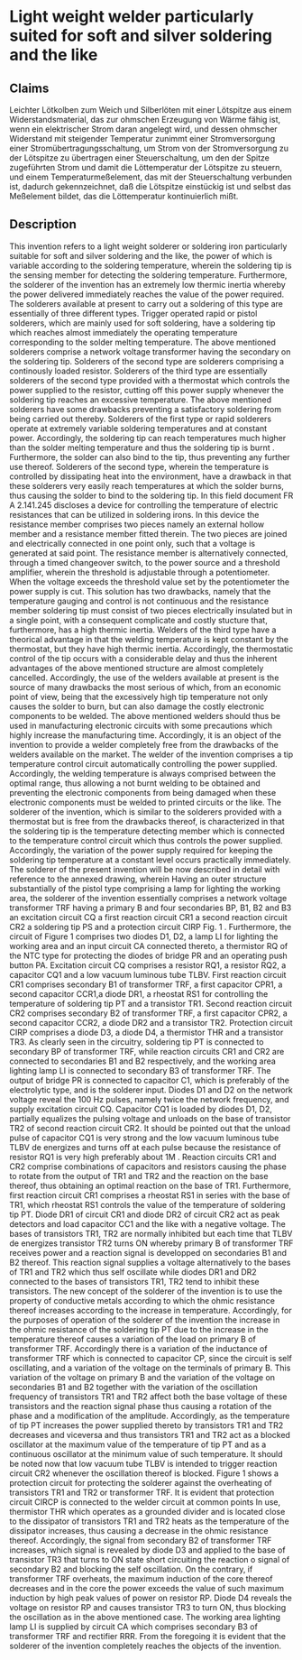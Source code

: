 # Light weight welder particularly suited for soft and silver soldering and the like

## Claims
Leichter Lötkolben zum Weich und Silberlöten mit einer Lötspitze aus einem Widerstandsmaterial, das zur ohmschen Erzeugung von Wärme fähig ist, wenn ein elektrischer Strom daran angelegt wird, und dessen ohmscher Widerstand mit steigender Temperatur zunimmt einer Stromversorgung einer Stromübertragungsschaltung, um Strom von der Stromversorgung zu der Lötspitze zu übertragen einer Steuerschaltung, um den der Spitze zugeführten Strom und damit die Löttemperatur der Lötspitze zu steuern, und einem Temperaturmeßelement, das mit der Steuerschaltung verbunden ist, dadurch gekennzeichnet, daß die Lötspitze einstückig ist und selbst das Meßelement bildet, das die Löttemperatur kontinuierlich mißt.

## Description
This invention refers to a light weight solderer or soldering iron particularly suitable for soft and silver soldering and the like, the power of which is variable according to the soldering temperature, wherein the soldering tip is the sensing member for detecting the soldering temperature. Furthermore, the solderer of the invention has an extremely low thermic inertia whereby the power delivered immediately reaches the value of the power required. The solderers available at present to carry out a soldering of this type are essentially of three different types. Trigger operated rapid or pistol solderers, which are mainly used for soft soldering, have a soldering tip which reaches almost immediately the operating temperature corresponding to the solder melting temperature. The above mentioned solderers comprise a network voltage transformer having the secondary on the soldering tip. Solderers of the second type are solderers comprising a continously loaded resistor. Solderers of the third type are essentially solderers of the second type provided with a thermostat which controls the power supplied to the resistor, cutting off this power supply whenever the soldering tip reaches an excessive temperature. The above mentioned solderers have some drawbacks preventing a satisfactory soldering from being carried out thereby. Solderers of the first type or rapid solderers operate at extremely variable soldering temperatures and at constant power. Accordingly, the soldering tip can reach temperatures much higher than the solder melting temperature and thus the soldering tip is burnt . Furthermore, the solder can also bind to the tip, thus preventing any further use thereof. Solderers of the second type, wherein the temperature is controlled by dissipating heat into the environment, have a drawback in that these solderers very easily reach temperatures at which the solder burns, thus causing the solder to bind to the soldering tip. In this field document FR A 2.141.245 discloses a device for controlling the temperature of electric resistances that can be utilized in soldering irons. In this device the resistance member comprises two pieces namely an external hollow member and a resistance member fitted therein. The two pieces are joined and electrically connected in one point only, such that a voltage is generated at said point. The resistance member is alternatively connected, through a timed changeover switch, to the power source and a threshold amplifier, wherein the threshold is adjustable through a potentiometer. When the voltage exceeds the threshold value set by the potentiometer the power supply is cut. This solution has two drawbacks, namely that the temperature gauging and control is not continuous and the resistance member soldering tip must consist of two pieces electrically insulated but in a single point, with a consequent complicate and costly stucture that, furthermore, has a high thermic inertia. Welders of the third type have a theorical advantage in that the welding temperature is kept constant by the thermostat, but they have high thermic inertia. Accordingly, the thermostatic control of the tip occurs with a considerable delay and thus the inherent advantages of the above mentioned structure are almost completely cancelled. Accordingly, the use of the welders available at present is the source of many drawbacks the most serious of which, from an economic point of view, being that the excessively high tip temperature not only causes the solder to burn, but can also damage the costly electronic components to be welded. The above mentioned welders should thus be used in manufacturing electronic circuits with some precautions which highly increase the manufacturing time. Accordingly, it is an object of the invention to provide a welder completely free from the drawbacks of the welders available on the market. The welder of the invention comprises a tip temperature control circuit automatically controlling the power supplied. Accordingly, the welding temperature is always comprised between the optimal range, thus allowing a not burnt welding to be obtained and preventing the electronic components from being damaged when these electronic components must be welded to printed circuits or the like. The solderer of the invention, which is similar to the solderers provided with a thermostat but is free from the drawbacks thereof, is characterized in that the soldering tip is the temperature detecting member which is connected to the temperature control circuit which thus controls the power supplied. Accordingly, the variation of the power supply required for keeping the soldering tip temperature at a constant level occurs practically immediately. The solderer of the present invention will be now described in detail with reference to the annexed drawing, wherein Having an outer structure substantially of the pistol type comprising a lamp for lighting the working area, the solderer of the invention essentially comprises a network voltage transformer TRF having a primary B and four secondaries BP, B1, B2 and B3 an excitation circuit CQ a first reaction circuit CR1 a second reaction circuit CR2 a soldering tip PS and a protection circuit CIRP Fig. 1 . Furthermore, the circuit of Figure 1 comprises two diodes D1, D2, a lamp LI for lighting the working area and an input circuit CA connected thereto, a thermistor RQ of the NTC type for protecting the diodes of bridge PR and an operating push button PA. Excitation circuit CQ comprises a resistor RQ1, a resistor RQ2, a capacitor CQ1 and a low vacuum luminous tube TLBV. First reaction circuit CR1 comprises secondary B1 of transformer TRF, a first capacitor CPR1, a second capacitor CCR1,a diode DR1, a rheostat RS1 for controlling the temperature of soldering tip PT and a transistor TR1. Second reaction circuit CR2 comprises secondary B2 of transformer TRF, a first capacitor CPR2, a second capacitor CCR2, a diode DR2 and a transistor TR2. Protection circuit CIRP comprises a diode D3, a diode D4, a thermistor THR and a transistor TR3. As clearly seen in the circuitry, soldering tip PT is connected to secondary BP of transformer TRF, while reaction circuits CR1 and CR2 are connected to secondaries B1 and B2 respectively, and the working area lighting lamp LI is connected to secondary B3 of transformer TRF. The output of bridge PR is connected to capacitor C1, which is preferably of the electrolytic type, and is the solderer input. Diodes D1 and D2 on the network voltage reveal the 100 Hz pulses, namely twice the network frequency, and supply excitation circuit CQ. Capacitor CQ1 is loaded by diodes D1, D2, partially equalizes the pulsing voltage and unloads on the base of transistor TR2 of second reaction circuit CR2. It should be pointed out that the unload pulse of capacitor CQ1 is very strong and the low vacuum luminous tube TLBV de energizes and turns off at each pulse because the resistance of resistor RQ1 is very high preferably about 1M . Reaction circuits CR1 and CR2 comprise combinations of capacitors and resistors causing the phase to rotate from the output of TR1 and TR2 and the reaction on the base thereof, thus obtaining an optimal reaction on the base of TR1. Furthermore, first reaction circuit CR1 comprises a rheostat RS1 in series with the base of TR1, which rheostat RS1 controls the value of the temperature of soldering tip PT. Diode DR1 of circuit CR1 and diode DR2 of circuit CR2 act as peak detectors and load capacitor CC1 and the like with a negative voltage. The bases of transistors TR1, TR2 are normally inhibited but each time that TLBV de energizes transistor TR2 turns ON whereby primary B of transformer TRF receives power and a reaction signal is developped on secondaries B1 and B2 thereof. This reaction signal supplies a voltage alternatively to the bases of TR1 and TR2 which thus self oscillate while diodes DR1 and DR2 connected to the bases of transistors TR1, TR2 tend to inhibit these transistors. The new concept of the solderer of the invention is to use the property of conductive metals according to which the ohmic resistance thereof increases according to the increase in temperature. Accordingly, for the purposes of operation of the solderer of the invention the increase in the ohmic resistance of the soldering tip PT due to the increase in the temperature thereof causes a variation of the load on primary B of transformer TRF. Accordingly there is a variation of the inductance of transformer TRF which is connected to capacitor CP, since the circuit is self oscillating, and a variation of the voltage on the terminals of primary B. This variation of the voltage on primary B and the variation of the voltage on secondaries B1 and B2 together with the variation of the oscillation frequency of transistors TR1 and TR2 affect both the base voltage of these transistors and the reaction signal phase thus causing a rotation of the phase and a modification of the amplitude. Accordingly, as the temperature of tip PT increases the power supplied thereto by transistors TR1 and TR2 decreases and viceversa and thus transistors TR1 and TR2 act as a blocked oscillator at the maximum value of the temperature of tip PT and as a continuous oscillator at the minimum value of such temperature. It should be noted now that low vacuum tube TLBV is intended to trigger reaction circuit CR2 whenever the oscillation thereof is blocked. Figure 1 shows a protection circuit for protecting the solderer against the overheating of transistors TR1 and TR2 or transformer TRF. It is evident that protection circuit CIRCP is connected to the welder circuit at common points In use, thermistor THR which operates as a grounded divider and is located close to the dissipator of transistors TR1 and TR2 heats as the temperature of the dissipator increases, thus causing a decrease in the ohmic resistance thereof. Accordingly, the signal from secondary B2 of transformer TRF increases, which signal is revealed by diode D3 and applied to the base of transistor TR3 that turns to ON state short circuiting the reaction o signal of secondary B2 and blocking the self oscillation. On the contrary, if transformer TRF overheats, the maximum induction of the core thereof decreases and in the core the power exceeds the value of such maximum induction by high peak values of power on resistor RP. Diode D4 reveals the voltage on resistor RP and causes transistor TR3 to turn ON, thus blocking the oscillation as in the above mentioned case. The working area lighting lamp LI is supplied by circuit CA which comprises secondary B3 of transformer TRF and rectifier RRR. From the foregoing it is evident that the solderer of the invention completely reaches the objects of the invention.